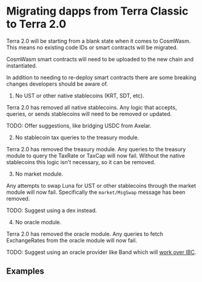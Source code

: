 # Migrating dapps from Terra Classic to Terra 2.0

Terra 2.0 will be starting from a blank state when it comes to CosmWasm. This means no existing code IDs or smart contracts will be migrated.  

CosmWasm smart contracts will need to be uploaded to the new chain and instantiated. 

In addition to needing to re-deploy smart contracts there are some breaking changes developers should be aware of. 

1. No UST or other native stablecoins (KRT, SDT, etc).

Terra 2.0 has removed all native stablecoins. Any logic that accepts, queries, or sends stablecoins will need to be removed or updated. 

TODO: Offer suggestions, like bridging USDC from Axelar. 

2. No stablecoin tax queries to the treasury module.

Terra 2.0 has removed the treasury module. Any queries to the treasury module to query the TaxRate or TaxCap will now fail. Without the native stablecoins this logic isn't necessary, so it can be removed. 

3. No market module.

Any attempts to swap Luna for UST or other stablecoins through the market module will now fail. Specifically the `market/MsgSwap` message has been removed.

TODO: Suggest using a dex instead.

4. No oracle module.

Terra 2.0 has removed the oracle module. Any queries to fetch ExchangeRates from the oracle module will now fail.

TODO: Suggest using an oracle provider like Band which will [work over IBC](https://docs.bandchain.org/client-library/protocol-buffers/oracle-module.html).

## Examples
